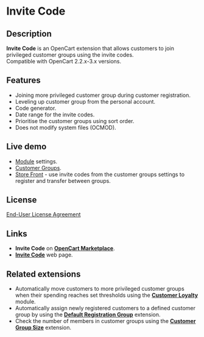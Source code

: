 # Invite Code

## Description
**Invite Code** is an OpenCart extension that allows customers to join privileged customer groups using the invite codes.  
Compatible with OpenCart 2.2.x-3.x versions.

## Features
* Joining more privileged customer group during customer registration.
* Leveling up customer group from the personal account.
* Code generator.
* Date range for the invite codes.
* Prioritise the customer groups using sort order.
* Does not modify system files (OCMOD).

## Live demo
* [Module](https://demo.ocmod.space/a/admin/index.php?route=extension/module/invite_code) settings.
* [Customer Groups](https://demo.ocmod.space/a/admin/index.php?route=customer/customer_group).
* [Store Front](https://demo.ocmod.space/a) - use invite codes from the customer groups settings to register and transfer between groups.

## License
[End-User License Agreement](https://raw.githubusercontent.com/ocmod-space/ocmod-invite-code/main/EULA.txt)

## Links
* **Invite Code** on [**OpenCart Marketplace**](https://www.opencart.com/index.php?route=marketplace/extension/info&extension_id=42632).
* [**Invite Code**](https://www.ocmod.space/invite-code) web page.

## Related extensions
* Automatically move customers to more privileged customer groups when their spending reaches set thresholds using the [**Customer Loyalty**](https://www.opencart.com/index.php?route=marketplace/extension/info&extension_id=42646) module.
* Automatically assign newly registered customers to a defined customer group by using the [**Default Registration Group**](https://www.opencart.com/index.php?route=marketplace/extension/info&extension_id=42480) extension.
* Check the number of members in customer groups using the [**Customer Group Size**](https://www.opencart.com/index.php?route=marketplace/extension/info&extension_id=42642) extension.
